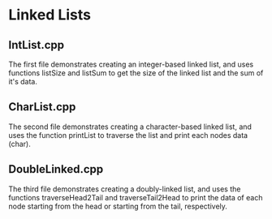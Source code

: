 # Linked Lists

## IntList.cpp

The first file demonstrates creating an integer-based linked list, and uses functions listSize and listSum to get the size of the linked list and the sum of it's data.

## CharList.cpp

The second file demonstrates creating a character-based linked list, and uses the function printList to traverse the list and print each nodes data (char).

## DoubleLinked.cpp

The third file demonstrates creating a doubly-linked list, and uses the functions traverseHead2Tail and traverseTail2Head to print the data of each node starting from the head or starting from the tail, respectively. 
